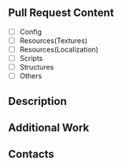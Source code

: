 ## Pull Request Content
<!-- ✍️ Choose one or multiples-->
- [ ] Config
- [ ] Resources(Textures)
- [ ] Resources(Localization)
- [ ] Scripts
- [ ] Structures
- [ ] Others
 
## Description
<!-- ✍️ A clear and precise description of the content-->

## Additional Work
<!-- ✍️ Any additional work that needs to be done by the modpack team-->

## Contacts
<!-- ✍️ If you need to discuss the pull request more thoroughly with the team, leave your online contacts here-->